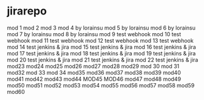 # jirarepo
mod 1
mod 2
mod 3
mod 4 by lorainsu
mod 5 by lorainsu
mod 6 by lorainsu
mod 7 by lorainsu
mod 8 by lorainsu
mod 9  test webhook
mod 10 test webhook
mod 11 test webhook
mod 12 test webhook
mod 13 test webhook
mod 14 test jenkins & jira
mod 15 test jenkins & jira
mod 16 test jenkins & jira
mod 17 test jenkins & jira
mod 18 test jenkins & jira
mod 19 test jenkins & jira
mod 20 test jenkins & jira
mod 21 test jenkins & jira
mod 22 test jenkins & jira
mod23
mod24
mod25
mod26
mod27
mod28
mod29
mod 30
mod 31
mod32
mod 33
mod 34
mod35
mod36
mod37
mod38
mod39
mod40
mod41
mod42
mod43
mod44
MOD45
MOD46
mod47
mod48
mod49
mod50
mod51
mod52
mod53
mod54
mod55
mod56
mod57
mod58
mod59
mod60
